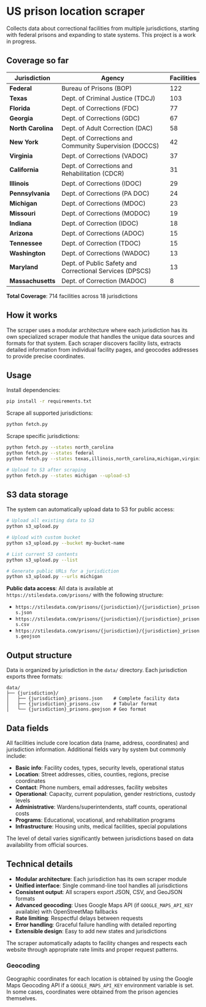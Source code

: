 # US prison location scraper

Collects data about correctional facilities from multiple jurisdictions, starting with federal prisons and expanding to state systems. This project is a work in progress. 

## Coverage so far

| Jurisdiction | Agency | Facilities |
|--------------|--------|------------|
| **Federal** | Bureau of Prisons (BOP) | 122 |
| **Texas** | Dept. of Criminal Justice (TDCJ) | 103 |
| **Florida** | Dept. of Corrections (FDC) | 77 |
| **Georgia** | Dept. of Corrections (GDC) | 67 |
| **North Carolina** | Dept. of Adult Correction (DAC) | 58 |
| **New York** | Dept. of Corrections and Community Supervision (DOCCS) | 42 |
| **Virginia** | Dept. of Corrections (VADOC) | 37 |
| **California** | Dept. of Corrections and Rehabilitation (CDCR) | 31 |
| **Illinois** | Dept. of Corrections (IDOC) | 29 |
| **Pennsylvania** | Dept. of Corrections (PA DOC) | 24 |
| **Michigan** | Dept. of Corrections (MDOC) | 23 |
| **Missouri** | Dept. of Corrections (MODOC) | 19 |
| **Indiana** | Dept. of Correction (IDOC) | 18 |
| **Arizona** | Dept. of Corrections (ADOC) | 15 |
| **Tennessee** | Dept. of Correction (TDOC) | 15 |
| **Washington** | Dept. of Corrections (WADOC) | 13 |
| **Maryland** | Dept. of Public Safety and Correctional Services (DPSCS) | 13 |
| **Massachusetts** | Dept. of Correction (MADOC) | 8 |

**Total Coverage**: 714 facilities across 18 jurisdictions

## How it works

The scraper uses a modular architecture where each jurisdiction has its own specialized scraper module that handles the unique data sources and formats for that system. Each scraper discovers facility lists, extracts detailed information from individual facility pages, and geocodes addresses to provide precise coordinates.

## Usage

Install dependencies:
```bash
pip install -r requirements.txt
```

Scrape all supported jurisdictions:
```bash
python fetch.py
```

Scrape specific jurisdictions:
```bash
python fetch.py --states north_carolina
python fetch.py --states federal
python fetch.py --states texas,illinois,north_carolina,michigan,virginia,washington,arizona,massachusetts

# Upload to S3 after scraping
python fetch.py --states michigan --upload-s3
```

## S3 data storage

The system can automatically upload data to S3 for public access:

```bash
# Upload all existing data to S3
python s3_upload.py

# Upload with custom bucket
python s3_upload.py --bucket my-bucket-name

# List current S3 contents
python s3_upload.py --list

# Generate public URLs for a jurisdiction
python s3_upload.py --urls michigan
```

**Public data access**: All data is available at `https://stilesdata.com/prisons/` with the following structure:
- `https://stilesdata.com/prisons/{jurisdiction}/{jurisdiction}_prisons.json`
- `https://stilesdata.com/prisons/{jurisdiction}/{jurisdiction}_prisons.csv` 
- `https://stilesdata.com/prisons/{jurisdiction}/{jurisdiction}_prisons.geojson`

## Output structure

Data is organized by jurisdiction in the `data/` directory. Each jurisdiction exports three formats:

```
data/
├── {jurisdiction}/
│   ├── {jurisdiction}_prisons.json    # Complete facility data
│   ├── {jurisdiction}_prisons.csv     # Tabular format
│   └── {jurisdiction}_prisons.geojson # Geo format
```

## Data fields

All facilities include core location data (name, address, coordinates) and jurisdiction information. Additional fields vary by system but commonly include:

- **Basic info**: Facility codes, types, security levels, operational status
- **Location**: Street addresses, cities, counties, regions, precise coordinates
- **Contact**: Phone numbers, email addresses, facility websites
- **Operational**: Capacity, current population, gender restrictions, custody levels
- **Administrative**: Wardens/superintendents, staff counts, operational costs
- **Programs**: Educational, vocational, and rehabilitation programs
- **Infrastructure**: Housing units, medical facilities, special populations

The level of detail varies significantly between jurisdictions based on data availability from official sources.

## Technical details

- **Modular architecture**: Each jurisdiction has its own scraper module
- **Unified interface**: Single command-line tool handles all jurisdictions
- **Consistent output**: All scrapers export JSON, CSV, and GeoJSON formats
- **Advanced geocoding**: Uses Google Maps API (if `GOOGLE_MAPS_API_KEY` available) with OpenStreetMap fallbacks
- **Rate limiting**: Respectful delays between requests
- **Error handling**: Graceful failure handling with detailed reporting
- **Extensible design**: Easy to add new states and jurisdictions

The scraper automatically adapts to facility changes and respects each website through appropriate rate limits and proper request patterns.

### Geocoding

Geographic coordinates for each location is obtained by using the Google Maps Geocoding API if a `GOOGLE_MAPS_API_KEY` environment variable is set. In some cases, coordinates were obtained from the prison agencies themselves. 
